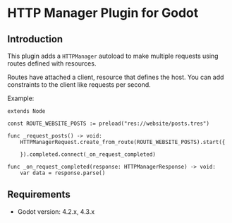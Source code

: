# HTTP Manager Plugin for Godot

## Introduction

This plugin adds a `HTTPManager` autoload to make multiple requests using routes defined with resources.

Routes have attached a client, resource that defines the host. You can add constraints to the client like requests per second.

Example:

```gdscript
extends Node

const ROUTE_WEBSITE_POSTS := preload("res://website/posts.tres")

func _request_posts() -> void:
    HTTPManagerRequest.create_from_route(ROUTE_WEBSITE_POSTS).start({
        
    }).completed.connect(_on_request_completed)

func _on_request_completed(response: HTTPManagerResponse) -> void:
    var data = response.parse()
```

## Requirements

- Godot version: 4.2.x, 4.3.x
